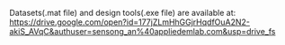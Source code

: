 Datasets(.mat file) and design tools(.exe file) are available at: https://drive.google.com/open?id=177jZLmHhGGjrHqdfOuA2N2-akiS_AVqC&authuser=sensong_an%40appliedemlab.com&usp=drive_fs
